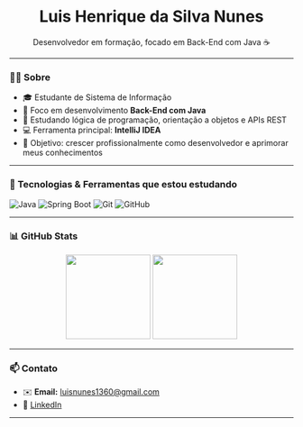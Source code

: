 <h1 align="center">Luis Henrique da Silva Nunes</h1>

<p align="center">
Desenvolvedor em formação, focado em Back-End com Java ☕  
</p>

---

### 👨‍💻 Sobre

- 🎓 Estudante de Sistema de Informação 
- 🔧 Foco em desenvolvimento **Back-End com Java**  
- 🧠 Estudando lógica de programação, orientação a objetos e APIs REST  
- 💻 Ferramenta principal: **IntelliJ IDEA**  
- 🚀 Objetivo: crescer profissionalmente como desenvolvedor e aprimorar meus conhecimentos  

---

### 💼 Tecnologias & Ferramentas que estou estudando

![Java](https://img.shields.io/badge/Java-ED8B00?style=flat&logo=java&logoColor=white)
![Spring Boot](https://img.shields.io/badge/Spring%20Boot-6DB33F?style=flat&logo=spring-boot&logoColor=white) 
![Git](https://img.shields.io/badge/Git-F05032?style=flat&logo=git&logoColor=white)
![GitHub](https://img.shields.io/badge/GitHub-181717?style=flat&logo=github&logoColor=white)

---

### 📊 GitHub Stats

<div align="center">
  <img height="150em" src="https://github-readme-stats.vercel.app/api?username=nunesluis19&show_icons=true&theme=default" />
  <img height="150em" src="https://github-readme-stats.vercel.app/api/top-langs/?username=nunesluis19&layout=compact&theme=default" />
</div>

---

### 📫 Contato

- ✉️ **Email:** luisnunes1360@gmail.com
- 💼 [LinkedIn](www.linkedin.com/in/luis-henrique-6b77a932b)

---



